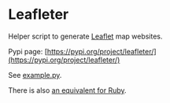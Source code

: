 # Leafleter

Helper script to generate [Leaflet](https://leafletjs.com/) map websites.

Pypi page: [https://pypi.org/project/leafleter/](https://pypi.org/project/leafleter/)

See [example.py](example.py).

There is also [an equivalent for Ruby](https://github.com/matkoniecz/leafleter_ruby).
